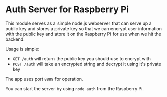 # Auth Server for Raspberry Pi

This module serves as a simple node.js webserver that can serve up a public key and stores a private key so that we can encrypt user information with the public key and store it on the Raspberry Pi for use when we hit the backend.

Usage is simple:

* `GET /auth` will return the public key you should use to encrypt with
* `POST /auth` will take an encrypted string and decrypt it using it's private key

The app uses port `8889` for operation.

You can start the server by using `node auth` from the Raspberry Pi.